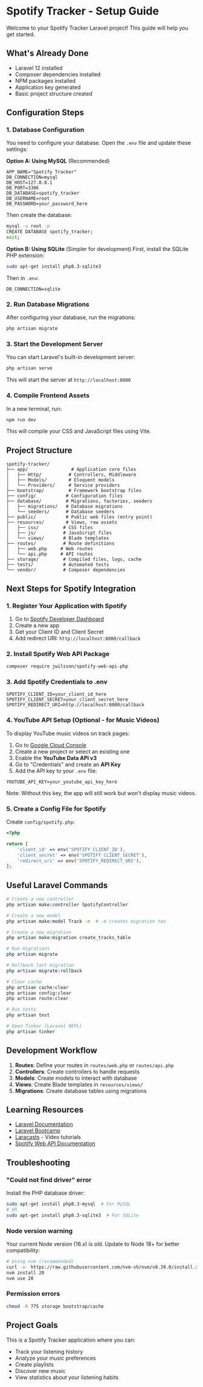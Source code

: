 # Spotify Tracker - Setup Guide

Welcome to your Spotify Tracker Laravel project! This guide will help you get started.

## What's Already Done

- Laravel 12 installed
- Composer dependencies installed
- NPM packages installed
- Application key generated
- Basic project structure created

## Configuration Steps

### 1. Database Configuration

You need to configure your database. Open the `.env` file and update these settings:

**Option A: Using MySQL** (Recommended)
```env
APP_NAME="Spotify Tracker"
DB_CONNECTION=mysql
DB_HOST=127.0.0.1
DB_PORT=3306
DB_DATABASE=spotify_tracker
DB_USERNAME=root
DB_PASSWORD=your_password_here
```

Then create the database:
```bash
mysql -u root -p
CREATE DATABASE spotify_tracker;
exit;
```

**Option B: Using SQLite** (Simpler for development)
First, install the SQLite PHP extension:
```bash
sudo apt-get install php8.3-sqlite3
```

Then in `.env`:
```env
DB_CONNECTION=sqlite
```

### 2. Run Database Migrations

After configuring your database, run the migrations:
```bash
php artisan migrate
```

### 3. Start the Development Server

You can start Laravel's built-in development server:
```bash
php artisan serve
```

This will start the server at `http://localhost:8000`

### 4. Compile Frontend Assets

In a new terminal, run:
```bash
npm run dev
```

This will compile your CSS and JavaScript files using Vite.

## Project Structure

```
spotify-tracker/
├── app/                # Application core files
│   ├── Http/          # Controllers, Middleware
│   ├── Models/        # Eloquent models
│   └── Providers/     # Service providers
├── bootstrap/         # Framework bootstrap files
├── config/           # Configuration files
├── database/         # Migrations, factories, seeders
│   ├── migrations/   # Database migrations
│   └── seeders/      # Database seeders
├── public/           # Public web files (entry point)
├── resources/        # Views, raw assets
│   ├── css/         # CSS files
│   ├── js/          # JavaScript files
│   └── views/       # Blade templates
├── routes/          # Route definitions
│   ├── web.php     # Web routes
│   └── api.php     # API routes
├── storage/         # Compiled files, logs, cache
├── tests/           # Automated tests
└── vendor/          # Composer dependencies
```

## Next Steps for Spotify Integration

### 1. Register Your Application with Spotify

1. Go to [Spotify Developer Dashboard](https://developer.spotify.com/dashboard)
2. Create a new app
3. Get your Client ID and Client Secret
4. Add redirect URI: `http://localhost:8000/callback`

### 2. Install Spotify Web API Package

```bash
composer require jwilsson/spotify-web-api-php
```

### 3. Add Spotify Credentials to .env

```env
SPOTIFY_CLIENT_ID=your_client_id_here
SPOTIFY_CLIENT_SECRET=your_client_secret_here
SPOTIFY_REDIRECT_URI=http://localhost:8000/callback
```

### 4. YouTube API Setup (Optional - for Music Videos)

To display YouTube music videos on track pages:

1. Go to [Google Cloud Console](https://console.cloud.google.com/)
2. Create a new project or select an existing one
3. Enable the **YouTube Data API v3**
4. Go to "Credentials" and create an **API Key**
5. Add the API key to your `.env` file:

```env
YOUTUBE_API_KEY=your_youtube_api_key_here
```

Note: Without this key, the app will still work but won't display music videos.

### 5. Create a Config File for Spotify

Create `config/spotify.php`:
```php
<?php

return [
    'client_id' => env('SPOTIFY_CLIENT_ID'),
    'client_secret' => env('SPOTIFY_CLIENT_SECRET'),
    'redirect_uri' => env('SPOTIFY_REDIRECT_URI'),
];
```

## Useful Laravel Commands

```bash
# Create a new controller
php artisan make:controller SpotifyController

# Create a new model
php artisan make:model Track -m  # -m creates migration too

# Create a new migration
php artisan make:migration create_tracks_table

# Run migrations
php artisan migrate

# Rollback last migration
php artisan migrate:rollback

# Clear cache
php artisan cache:clear
php artisan config:clear
php artisan route:clear

# Run tests
php artisan test

# Open Tinker (Laravel REPL)
php artisan tinker
```

## Development Workflow

1. **Routes**: Define your routes in `routes/web.php` or `routes/api.php`
2. **Controllers**: Create controllers to handle requests
3. **Models**: Create models to interact with database
4. **Views**: Create Blade templates in `resources/views/`
5. **Migrations**: Create database tables using migrations

## Learning Resources

- [Laravel Documentation](https://laravel.com/docs)
- [Laravel Bootcamp](https://bootcamp.laravel.com/)
- [Laracasts](https://laracasts.com/) - Video tutorials
- [Spotify Web API Documentation](https://developer.spotify.com/documentation/web-api)

## Troubleshooting

### "Could not find driver" error
Install the PHP database driver:
```bash
sudo apt-get install php8.3-mysql  # For MySQL
# OR
sudo apt-get install php8.3-sqlite3  # For SQLite
```

### Node version warning
Your current Node version (16.x) is old. Update to Node 18+ for better compatibility:
```bash
# Using nvm (recommended)
curl -o- https://raw.githubusercontent.com/nvm-sh/nvm/v0.39.0/install.sh | bash
nvm install 20
nvm use 20
```

### Permission errors
```bash
chmod -R 775 storage bootstrap/cache
```

## Project Goals

This is a Spotify Tracker application where you can:
- Track your listening history
- Analyze your music preferences
- Create playlists
- Discover new music
- View statistics about your listening habits
